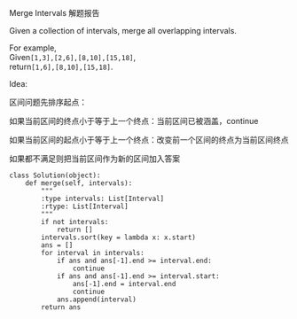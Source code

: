 Merge Intervals 解题报告

Given a collection of intervals, merge all overlapping intervals.

For example,  
Given`[1,3],[2,6],[8,10],[15,18]`,  
return`[1,6],[8,10],[15,18]`.

Idea:

区间问题先排序起点：

如果当前区间的终点小于等于上一个终点：当前区间已被涵盖，continue

如果当前区间的起点小于等于上一个终点：改变前一个区间的终点为当前区间终点

如果都不满足则把当前区间作为新的区间加入答案

```
class Solution(object):
    def merge(self, intervals):
        """
        :type intervals: List[Interval]
        :rtype: List[Interval]
        """
        if not intervals:
            return []
        intervals.sort(key = lambda x: x.start)
        ans = []
        for interval in intervals:
            if ans and ans[-1].end >= interval.end:
                continue
            if ans and ans[-1].end >= interval.start:
                ans[-1].end = interval.end
                continue
            ans.append(interval)
        return ans
```



